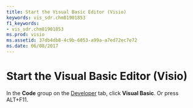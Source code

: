 ```yaml
---
title: Start the Visual Basic Editor (Visio)
keywords: vis_sdr.chm81901853
f1_keywords:
- vis_sdr.chm81901853
ms.prod: visio
ms.assetid: 37db4db8-4c9b-6053-a99a-a7ed72ec7e72
ms.date: 06/08/2017
---
```



# Start the Visual Basic Editor (Visio)

In the **Code** group on the [Developer](run-visio-in-developer-mode.md) tab, click **Visual Basic**. Or press ALT+F11.


